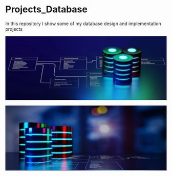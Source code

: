 # Projects_Database
In this repository I show some of my database design and implementation projects

![Projects_Database](https://github.com/nelsonss/Projects_Database/blob/main/Project01/content/database01.jpg)

![Projects_Database](https://github.com/nelsonss/Projects_Database/blob/main/Project01/content/database02.jpg)
